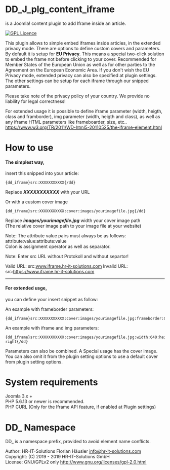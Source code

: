 # DD_J_plg_content_iframe
is a Joomla! content plugin to add Iframe inside an article.

[![GPL Licence](https://badges.frapsoft.com/os/gpl/gpl.png?v=102)](https://opensource.org/licenses/GPL-2.0/)

This plugin allows to simple embed iframes inside articles, in the extended privacy mode.
There are options to define custom covers and parameters. By default it is setup for **EU Privacy**. This means a special two-click solution to embed the frame not before clicking to your cover. Recommended for Member States of the European Union as well as for other parties to the Agreement on the European Economic Area.
If you don't wish the EU Privacy mode, extended privacy can also be specified at plugin settings. The other settings can be setup for each iframe through our snipped parameters.

Please take note of the privacy policy of your country. We provide no liability for legal correctness!

For extended usage it is possible to define iframe parameter (width, heigth, class and framborder),
img parameter (width, heigth and class),
as well as any iframe HTML parameters like frameboarder, size, etc..
https://www.w3.org/TR/2011/WD-html5-20110525/the-iframe-element.html

# How to use
#### The simplest way,
insert this snipped into your article:

    {dd_iframe}src:XXXXXXXXXXX{/dd}

Replace ***XXXXXXXXXXX*** with your URL<br>

Or with a custom cover image

    {dd_iframe}src:XXXXXXXXXXX:cover:images/yourimagefile.jpg{/dd}

Replace ***images/yourimagefile.jpg*** width your cover image path<br>
(The relative cover image path to your image file at your website)

Note: The attribute value pairs must always be as follows:<br>
attribute:value:attribute:value<br>
Colon is assignment operator as well as separator.

Note: Enter src URL without Protokoll and without separtor!

Valid URL: src:www.iframe.hr-it-solutions.com
Invalid URL: src:https://www.iframe.hr-it-solutions.com

----

#### For extended usge,
you can define your insert snippet as follow:

An example with frameborder parameters:

    {dd_iframe}src:XXXXXXXXXXX:cover:images/yourimagefile.jpg:frameborder:0{/dd}

An example with iframe and img parameters:

    {dd_iframe}src:XXXXXXXXXXX:cover:images/yourimagefile.jpg:width:640:height:360:class:pull-right{/dd}

Parameters can also be combined. A Special usage has the cover image. You can also omit it from the plugin setting options to use a default cover from plugin setting options.

# System requirements
Joomla 3.x +                                                                                <br>
PHP 5.6.13 or newer is recommended.															<br>
PHP CURL (Only for the Iframe API feature, if enabled at Plugin settings)

# DD_ Namespace
DD_ is a namespace prefix, provided to avoid element name conflicts.						<br>

Author: HR-IT-Solutions Florian Häusler <info@hr-it-solutions.com> 							<br>
Copyright: (C) 2019 - 2019 HR-IT-Solutions GmbH 											<br>
License: GNU/GPLv2 only http://www.gnu.org/licenses/gpl-2.0.html